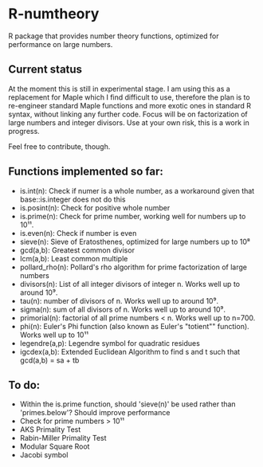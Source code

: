 # R-numtheory
R package that provides number theory functions, optimized for performance on large numbers.
## Current status
At the moment this is still in experimental stage. I am using this as a replacement for Maple which I find difficult to use, therefore the plan is to re-engineer standard Maple functions and more exotic ones in standard R syntax, without linking any further code. Focus will be on factorization of large numbers and integer divisors.
Use at your own risk, this is a work in progress.

Feel free to contribute, though.

## Functions implemented so far:
- is.int(n): Check if numer is a whole number, as a workaround given that base::is.integer does not do this
- is.posint(n): Check for positive whole number
- is.prime(n): Check for prime number, working well for numbers up to 10¹¹.
- is.even(n): Check if number is even
- sieve(n): Sieve of Eratosthenes, optimized for large numbers up to 10⁸
- gcd(a,b): Greatest common divisor
- lcm(a,b): Least common multiple
- pollard_rho(n): Pollard's rho algorithm for prime factorization of large numbers
- divisors(n): List of all integer divisors of integer n. Works well up to around 10⁹.
- tau(n): number of divisors of n. Works well up to around 10⁹.
- sigma(n): sum of all divisors of n. Works well up to around 10⁹.
- primorial(n): factorial of all prime numbers < n. Works well up to n=700.
- phi(n): Euler's Phi function (also known as Euler's "totient"" function). Works well up to 10¹¹
- legendre(a,p): Legendre symbol for quadratic residues
- igcdex(a,b): Extended Euclidean Algorithm to find s and t such that gcd(a,b) = sa + tb

## To do:
- Within the is.prime function, should 'sieve(n)' be used rather than 'primes.below'? Should improve performance
- Check for prime numbers > 10¹¹
- AKS Primality Test
- Rabin-Miller Primality Test
- Modular Square Root
- Jacobi symbol

